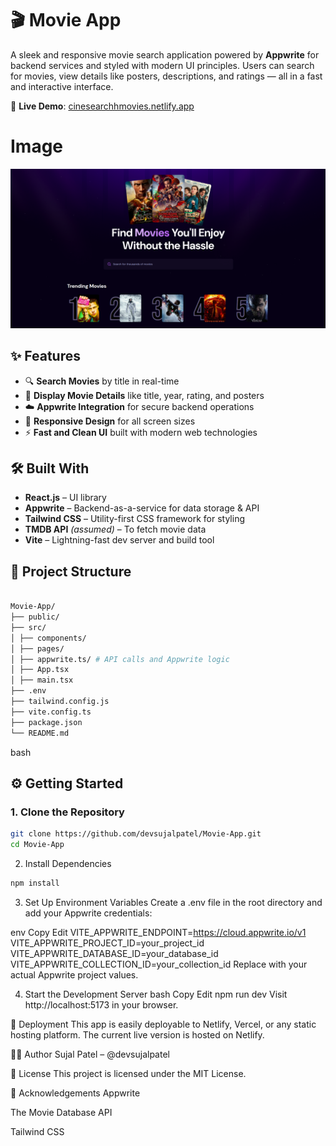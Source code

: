 # 🎬 Movie App

A sleek and responsive movie search application powered by **Appwrite** for backend services and styled with modern UI principles. Users can search for movies, view details like posters, descriptions, and ratings — all in a fast and interactive interface.

🔗 **Live Demo**: [cinesearchhmovies.netlify.app](https://cinesearchhmovies.netlify.app/)

# Image

![Home Page](./public/movieapp.png)

## ✨ Features

- 🔍 **Search Movies** by title in real-time
- 🎥 **Display Movie Details** like title, year, rating, and posters
- ☁️ **Appwrite Integration** for secure backend operations
- 📱 **Responsive Design** for all screen sizes
- ⚡ **Fast and Clean UI** built with modern web technologies

## 🛠️ Built With

- **React.js** – UI library
- **Appwrite** – Backend-as-a-service for data storage & API
- **Tailwind CSS** – Utility-first CSS framework for styling
- **TMDB API** _(assumed)_ – To fetch movie data
- **Vite** – Lightning-fast dev server and build tool

## 🧱 Project Structure

```bash

Movie-App/
├── public/
├── src/
│ ├── components/
│ ├── pages/
│ ├── appwrite.ts/ # API calls and Appwrite logic
│ ├── App.tsx
│ ├── main.tsx
├── .env
├── tailwind.config.js
├── vite.config.ts
├── package.json
└── README.md
```

bash

## ⚙️ Getting Started

### 1. Clone the Repository

```bash
git clone https://github.com/devsujalpatel/Movie-App.git
cd Movie-App
```

2. Install Dependencies

```bash
npm install
```

3. Set Up Environment Variables
   Create a .env file in the root directory and add your Appwrite credentials:

env
Copy
Edit
VITE_APPWRITE_ENDPOINT=https://cloud.appwrite.io/v1
VITE_APPWRITE_PROJECT_ID=your_project_id
VITE_APPWRITE_DATABASE_ID=your_database_id
VITE_APPWRITE_COLLECTION_ID=your_collection_id
Replace with your actual Appwrite project values.

4. Start the Development Server
   bash
   Copy
   Edit
   npm run dev
   Visit http://localhost:5173 in your browser.

🚀 Deployment
This app is easily deployable to Netlify, Vercel, or any static hosting platform. The current live version is hosted on Netlify.

🧑‍💻 Author
Sujal Patel – @devsujalpatel

📄 License
This project is licensed under the MIT License.

🙌 Acknowledgements
Appwrite

The Movie Database API

Tailwind CSS
